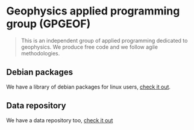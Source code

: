 # Geophysics applied programming group (GPGEOF)

> This is an independent group of applied programming dedicated to geophysics. We produce free code and we follow agile methodologies.

## Debian packages

We have a library of debian packages for linux users, [check it out](https://gpgeof.github.io/debian/).

## Data repository

We have a data repository too, [check it out](https://gpgeof.github.io/data/)
